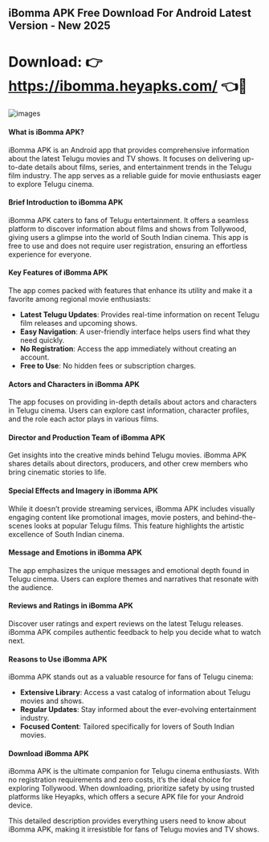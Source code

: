 ## iBomma APK Free Download For Android Latest Version - New 2025

# Download: 👉 https://ibomma.heyapks.com/ 👈📲

![images](https://github.com/user-attachments/assets/e81c7434-f0ac-4704-bfb2-372348289198)


#### What is iBomma APK?  
iBomma APK is an Android app that provides comprehensive information about the latest Telugu movies and TV shows. It focuses on delivering up-to-date details about films, series, and entertainment trends in the Telugu film industry. The app serves as a reliable guide for movie enthusiasts eager to explore Telugu cinema.  

#### Brief Introduction to iBomma APK  
iBomma APK caters to fans of Telugu entertainment. It offers a seamless platform to discover information about films and shows from Tollywood, giving users a glimpse into the world of South Indian cinema. This app is free to use and does not require user registration, ensuring an effortless experience for everyone.  

#### Key Features of iBomma APK  
The app comes packed with features that enhance its utility and make it a favorite among regional movie enthusiasts:  

- **Latest Telugu Updates**: Provides real-time information on recent Telugu film releases and upcoming shows.  
- **Easy Navigation**: A user-friendly interface helps users find what they need quickly.  
- **No Registration**: Access the app immediately without creating an account.  
- **Free to Use**: No hidden fees or subscription charges.  

#### Actors and Characters in iBomma APK  
The app focuses on providing in-depth details about actors and characters in Telugu cinema. Users can explore cast information, character profiles, and the role each actor plays in various films.  

#### Director and Production Team of iBomma APK  
Get insights into the creative minds behind Telugu movies. iBomma APK shares details about directors, producers, and other crew members who bring cinematic stories to life.  

#### Special Effects and Imagery in iBomma APK  
While it doesn’t provide streaming services, iBomma APK includes visually engaging content like promotional images, movie posters, and behind-the-scenes looks at popular Telugu films. This feature highlights the artistic excellence of South Indian cinema.  

#### Message and Emotions in iBomma APK  
The app emphasizes the unique messages and emotional depth found in Telugu cinema. Users can explore themes and narratives that resonate with the audience.  

#### Reviews and Ratings in iBomma APK  
Discover user ratings and expert reviews on the latest Telugu releases. iBomma APK compiles authentic feedback to help you decide what to watch next.  

#### Reasons to Use iBomma APK  
iBomma APK stands out as a valuable resource for fans of Telugu cinema:  

- **Extensive Library**: Access a vast catalog of information about Telugu movies and shows.  
- **Regular Updates**: Stay informed about the ever-evolving entertainment industry.  
- **Focused Content**: Tailored specifically for lovers of South Indian movies.  

#### Download iBomma APK  
iBomma APK is the ultimate companion for Telugu cinema enthusiasts. With no registration requirements and zero costs, it’s the ideal choice for exploring Tollywood. When downloading, prioritize safety by using trusted platforms like Heyapks, which offers a secure APK file for your Android device.  

This detailed description provides everything users need to know about iBomma APK, making it irresistible for fans of Telugu movies and TV shows.
